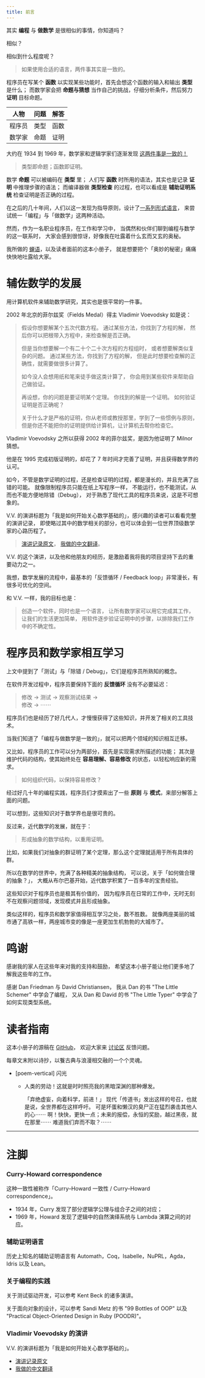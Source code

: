 ```yaml
---
title: 前言
---
```


其实 **编程** 与 **做数学** 是很相似的事情，你知道吗？

相似？

相似到什么程度呢？

> 如果使用合适的语言，两件事其实是一致的。

程序员在写某个 **函数** 以实现某些功能时，首先会想这个函数的输入和输出 **类型** 是什么；
而数学家会把 **命题与猜想** 当作自己的挑战，仔细分析条件，然后努力 **证明** 目标命题。

| 人物   | 问题 | 解答 |
|--------|------|------|
| 程序员 | 类型 | 函数 |
| 数学家 | 命题 | 证明 |

大约在 1934 到 1969 年，数学家和逻辑学家们逐渐发现
[这两件事是一致的！](#curry-howard-correspondence)

> 类型即命题；函数即证明。

数学 **命题** 可以被编码在 **类型** 里；
人们写 **函数** 时所用的语法，其实也是记录 **证明** 中推理步骤的语法；
而编译器做 **类型检查** 的过程，也可以看成是 **辅助证明系统** 检查证明是否正确的过程。

在之后的几十年间，人们以这一发现为指导原则，设计了[一系列形式语言](#辅助证明语言)，
来尝试统一「编程」与「做数学」这两种活动。

然而，作为一名职业程序员，在工作和学习中，
当偶然和伙伴们聊到编程与数学的这一联系时，
大家会感到很惊讶，好像我在吐露着什么玄而又玄的奥秘。

我所做的 [蝉语](https://cicada-lang.org)，以及读者面前的这本小册子，
就是想要把个「奥妙的秘密」痛痛快快地吐露给大家。

# 辅佐数学的发展

用计算机软件来辅助数学研究，其实也是很平常的一件事。

2002 年北京的菲尔兹奖（Fields Medal）得主 Vladimir Voevodsky 如是说：

> 假设你想要解某个五次代数方程。
> 通过某些方法，你找到了方程的解，
> 然后你可以把根带入方程中，来检查解是否正确。
>
> 但是当你想要解一个有二十个二十次方程的方程组时，
> 或者想要解类似复杂的问题。
> 通过某些方法，你找到了方程的解，
> 但是此时想要检查解的正确性，就需要做很多计算了。
>
> 如今没人会想用纸和笔来徒手做这类计算了，
> 你会用到某些软件来帮助自己做验证。
>
> 再设想，你的问题是要证明某个定理。
> 你找到的解是一个证明。
> 如何验证证明是否正确呢？
>
> 关于什么才是严格的证明，你从老师或教授那里，学到了一些惯例与原则，
> 但是你还不能把你的证明提供给计算机，让计算机去帮你检查它。

Vladimir Voevodsky 之所以获得 2002 年的菲尔兹奖，是因为他证明了 Milnor 猜想。

他是在 1995 完成初版证明的，却花了 7 年时间才完善了证明，并且获得数学界的认可。

如今，不管是数学证明的过程，还是检查证明的过程，都是漫长的，并且充满了出错的可能。
就像限制程序员只能在纸上写程序一样，
不能运行，也不能测试，从而也不能方便地除错（Debug），
对于熟悉了现代工具的程序员来说，这是不可想象的。

V.V. 的演讲标题为「我是如何开始关心数学基础的」，感兴趣的读者可以看看完整的演讲记录，
即使略过其中的数学相关的部分，也可以体会到一位世界顶级数学家的心路历程了。

> [演讲记录原文](https://readonly.link/articles/github.com/xieyuheng/inner/-/persons/vladimir-voevodsky/how-i-became-interested-in-foundations-of-mathematics.md)，
  [我做的中文翻译](https://readonly.link/articles/github.com/xieyuheng/inner/-/translations/zh/how-i-became-interested-in-foundations-of-mathematics.md)。

V.V. 的这个演讲，以及他和他朋友的经历，是激励着我将我的项目坚持下去的重要动力之一。

我想，数学发展的流程中，最基本的「反馈循环 / Feedback loop」非常漫长，有很多可优化的空间。

和 V.V. 一样，我的目标也是：

> 创造一个软件，同时也是一个语言，
> 让所有数学家可以用它完成其工作，让我们的生活更加简单，
> 用软件逐步验证证明中的步骤，以排除我们工作中的不确定性。

# 程序员和数学家相互学习

上文中提到了「测试」与「除错 / Debug」，它们是程序员所熟知的概念。

在软件开发过程中，程序员要保持下面的 **反馈循环** 没有不必要延迟：

> 修改 -> 测试 -> 观察测试结果 -> \
> 修改 -> ⋯⋯

程序员们也是经历了好几代人，才慢慢获得了这些知识，并开发了相关的工具技术。

当我们知道了「编程与做数学是一致的」，就可以把两个领域的知识相互迁移。

又比如，程序员的工作可以分为两部分，首先是实现需求所描述的功能；
其次是维护代码的结构，使其始终处在 **容易理解、容易修改** 的状态，以轻松响应新的需求。

> 如何组织代码，以保持容易修改？

经过好几十年的编程实践，程序员们才摸索出了一些 **原则** 与 **模式**，来部分解答上面的问题。

可以想到，这些知识对于数学界也是很可贵的。

反过来，近代数学的发展，就在于：

> 形成抽象的数学结构，以重用证明。

比如，如果我们对抽象的群证明了某个定理，那么这个定理就适用于所有具体的群。

所以在数学的世界中，充满了各种精美的抽象结构，
可以说，关于「如何做合理的抽象？」，
大概从布尔巴基开始，近代数学积累了一百多年的宝贵经验。

这些知识对于程序员也是极其有价值的，
因为程序员在日常的工作中，无时无刻不在观察问题领域，发现模式并且形成抽象。

类似这样的，程序员和数学家值得相互学习之处，数不胜数。
就像两座美丽的城市通了高铁一样，两座城市变的像是一座更加生机勃勃的大城市了。

# 鸣谢

感谢我的家人在这些年来对我的支持和鼓励，
希望这本小册子能让他们更多地了解我这些年的工作。

感谢 Dan Friedman 与 David Christiansen，
我从 Dan 的书 "The Little Schemer" 中学会了编程，
又从 Dan 和 David 的书 "The Little Typer" 中学会了如何实现类型系统。

# 读者指南

这本小册子的源稿在 [GitHub](https://github.com/xieyuheng/cicada-monologues)，
欢迎大家来 [讨论区](https://github.com/xieyuheng/cicada-monologues/discussions)
反馈问题。

每章文末附以诗抄，以餮古典与浪漫相交融的一个个灵魂。

- [poem-vertical] 闪光

  - 人类的劳动！这就是时时照亮我的黑暗深渊的那种爆发。

    「弃绝虚妄，向着科学，前进！」
    现代「传道书」发出这样的号召，也就是说，全世界都在这样呼吁。
    可是坏蛋和懒汉的臭尸正在猛烈袭击其他人的心⋯⋯
    啊！快快，更快一点；未来的报偿，永恒的奖励，越过黑夜，就在那里⋯⋯
    难道我们弃而不取？⋯⋯

------

# 注脚

### Curry-Howard correspondence

这种一致性被称作「Curry–Howard 一致性 / Curry–Howard correspondence」。

- 1934 年，Curry 发现了部分逻辑学公理与组合子之间的对应；
- 1969 年，Howard 发现了逻辑中的自然演绎系统与 Lambda 演算之间的对应。

### 辅助证明语言

历史上知名的辅助证明语言有 Automath，Coq，Isabelle，NuPRL，Agda，Idris 以及 Lean。

### 关于编程的实践

关于测试驱动开发，可以参考 Kent Beck 的诸多演讲。

关于面向对象的设计，可以参考 Sandi Metz 的书
"99 Bottles of OOP" 以及 "Practical Object-Oriented Design in Ruby (POODR)"。

### Vladimir Voevodsky 的演讲

V.V. 的演讲标题为「我是如何开始关心数学基础的」。

- [演讲记录原文](https://readonly.link/articles/github.com/xieyuheng/inner/-/persons/vladimir-voevodsky/how-i-became-interested-in-foundations-of-mathematics.md)
- [我做的中文翻译](https://readonly.link/articles/github.com/xieyuheng/inner/-/translations/zh/how-i-became-interested-in-foundations-of-mathematics.md)
